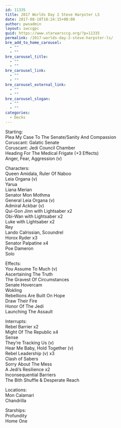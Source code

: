 ```yaml
---
id: 11335
title: 2017 Worlds Day 2 Steve Harpster LS
date: 2017-08-18T18:24:15+00:00
author: pwsadmin
layout: swccgpc
guid: https://www.starwarsccg.org/?p=11335
permalink: /2017-worlds-day-2-steve-harpster-ls/
bre_add_to_home_carousel:
  - ""
  - ""
bre_carousel_title:
  - ""
  - ""
bre_carousel_link:
  - ""
  - ""
bre_carousel_external_link:
  - ""
  - ""
bre_carousel_slogan:
  - ""
  - ""
categories:
  - Decks
---
```

Starting:  
Plea My Case To The Senate/Sanity And Compassion  
Coruscant: Galatic Senate  
Coruscant: Jedi Council Chamber  
Heading For The Medical Frigate (+3 Effects)  
Anger, Fear, Aggression (v)

Characters:  
Queen Amidala, Ruler Of Naboo  
Leia Organa (v)  
Yarua  
Liana Merian  
Senator Mon Mothma  
General Leia Organa (v)  
Admiral Ackbar (v)  
Qui-Gon Jinn with Lightsaber x2  
Obi-Wan with Lightsaber x2  
Luke with Lightsaber x2  
Rey  
Lando Calrissian, Scoundrel  
Horox Ryder x3  
Senator Palpatine x4  
Poe Dameron  
Solo

Effects:  
You Assume To Much (v)  
Ascertaining The Truth  
The Gravest Of Circumstances  
Senate Hovercam  
Wokling  
Rebellions Are Built On Hope  
Draw Their Fire  
Honor Of The Jedi  
Launching The Assault

Interrupts:  
Rebel Barrier x2  
Might Of The Republic x4  
Sense  
They&#8217;re Tracking Us (v)  
Hear Me Baby, Hold Together (v)  
Rebel Leadership (v) x3  
Clash of Sabers  
Sorry About The Mess  
A Jedi&#8217;s Resilience x2  
Inconsequential Barriers  
The Bith Shuffle & Desperate Reach

Locations:  
Mon Calamari  
Chandrilla

Starships:  
Profundity  
Home One
